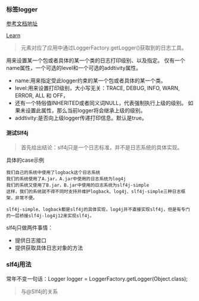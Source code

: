 ### 标签logger

[参考文档地址](https://alanli7991.github.io/2016/10/20/slf4j%E5%92%8Clogback%E7%9A%84%E5%85%B3%E7%B3%BB%E5%92%8C%E9%85%8D%E7%BD%AE%E5%8E%9F%E7%90%86/)

[Learn](https://www.cnblogs.com/xrq730/p/8628945.html)
> <logger>元素对应了应用中通过LoggerFactory.getLogger()获取到的日志工具。

<logger>用来设置某一个包或者具体的某一个类的日志打印级别、以及指定<appender>。
<logger>仅有一个name属性，一个可选的level和一个可选的addtivity属性。
- name:用来指定受此logger约束的某一个包或者具体的某一个类。
- level:用来设置打印级别，大小写无关：TRACE, DEBUG, INFO, WARN, ERROR, ALL 和 OFF，
- 还有一个特俗值INHERITED或者同义词NULL，代表强制执行上级的级别。
如果未设置此属性，那么当前logger将会继承上级的级别。
- addtivity:是否向上级logger传递打印信息。默认是true。

#### 测试Slf4j
> 首先给出结论：slf4j只是一个日志标准，并不是日志系统的具体实现。

具体的case示例
```
我们自己的系统中使用了logback这个日志系统
我们的系统使用了A.jar，A.jar中使用的日志系统为log4j
我们的系统又使用了B.jar，B.jar中使用的日志系统为slf4j-simple
这样，我们的系统就不得不同时支持并维护logback、log4j、slf4j-simple三种日志框架，非常不便。

slf4j-simple、logback都是slf4j的具体实现，log4j并不直接实现slf4j，但是有专门的一层桥接slf4j-log4j12来实现slf4j。
```

slf4j只做两件事情：
* 提供日志接口
* 提供获取具体日志对象的方法

### slf4j用法
常年不变一句话：Logger logger = LoggerFactory.getLogger(Object.class);
> 与@Slf4j的关系








